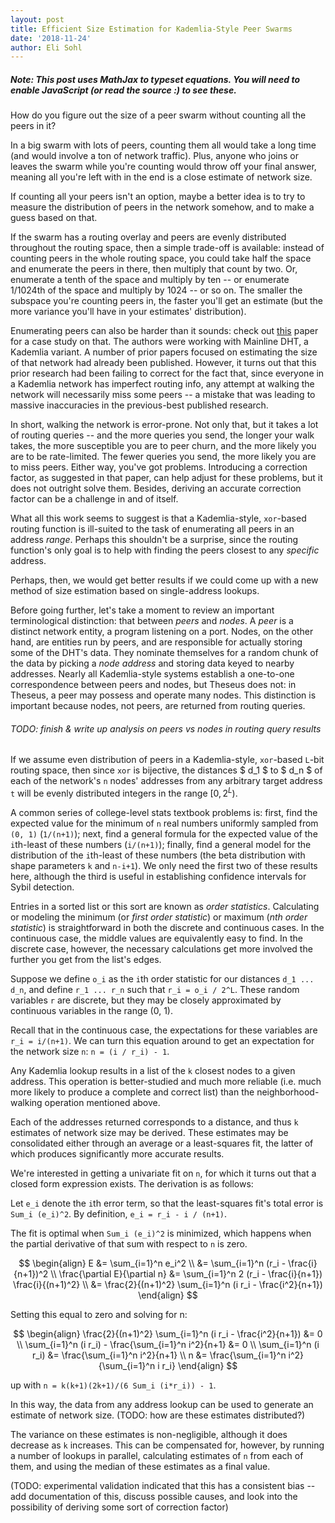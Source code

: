 ```yaml
---
layout: post
title: Efficient Size Estimation for Kademlia-Style Peer Swarms
date: '2018-11-24'
author: Eli Sohl
---
```



<h5 id="noscript_notice">Note: This post uses MathJax to typeset equations. You will need to enable JavaScript (or read the source :) to see these.</h5>
<script type="text/javascript" src="/assets/js/noscriptnoticer.js"></script>

How do you figure out the size of a peer swarm without counting all the peers in it?

In a big swarm with lots of peers, counting them all would take a long time (and would involve a ton of network traffic). Plus, anyone who joins or leaves the swarm while you're counting would throw off your final answer, meaning all you're left with in the end is a close estimate of network size.

If counting all your peers isn't an option, maybe a better idea is to try to measure the distribution of peers in the network somehow, and to make a guess based on that. 

If the swarm has a routing overlay and peers are evenly distributed throughout the routing space, then a simple trade-off is available: instead of counting peers in the whole routing space, you could take half the space and enumerate the peers in there, then multiply that count by two. Or, enumerate a tenth of the space and multiply by ten -- or enumerate 1/1024th of the space and multiply by 1024 -- or so on. The smaller the subspace you're counting peers in, the faster you'll get an estimate (but the more variance you'll have in your estimates' distribution).

Enumerating peers can also be harder than it sounds: check out [this](#https://www.cs.helsinki.fi/u/lxwang/publications/P2P2013_13.pdf) paper for a case study on that. The authors were working with Mainline DHT, a Kademlia variant. A number of prior papers focused on estimating the size of that network had already been published. However, it turns out that this prior research had been failing to correct for the fact that, since everyone in a Kademlia network has imperfect routing info, any attempt at walking the network will necessarily miss some peers -- a mistake that was leading to massive inaccuracies in the previous-best published research.

In short, walking the network is error-prone. Not only that, but it takes a lot of routing queries -- and the more queries you send, the longer your walk takes, the more susceptible you are to peer churn, and the more likely you are to be rate-limited. The fewer queries you send, the more likely you are to miss peers. Either way, you've got problems. Introducing a correction factor, as suggested in that paper, can help adjust for these problems, but it does not outright solve them. Besides, deriving an accurate correction factor can be a challenge in and of itself.

What all this work seems to suggest is that a Kademlia-style, `xor`-based routing function is ill-suited to the task of enumerating all peers in an address _range_. Perhaps this shouldn't be a surprise, since the routing function's only goal is to help with finding the peers closest to any _specific_ address.

Perhaps, then, we would get better results if we could come up with a new method of size estimation based on single-address lookups.

Before going further, let's take a moment to review an important terminological distinction: that between _peers_ and _nodes_. A _peer_ is a distinct network entity, a program listening on a port. Nodes, on the other hand, are entities run by peers, and are responsible for actually storing some of the DHT's data. They nominate themselves for a random chunk of the data by picking a _node address_ and storing data keyed to nearby addresses. Nearly all Kademlia-style systems establish a one-to-one correspondence between peers and nodes, but Theseus does not: in Theseus, a peer may possess and operate many nodes. This distinction is important because nodes, not peers, are returned from routing queries.

<h6>TODO: finish & write up analysis on peers vs nodes in routing query results</h6>

If we assume even distribution of peers in a Kademlia-style, `xor`-based `L`-bit routing space, then since `xor` is bijective, the distances $ d_1 $ to $ d_n $ of each of the network's `n` nodes' addresses from any arbitrary target address `t` will be evenly distributed integers in the range $[0, 2^L)$.

A common series of college-level stats textbook problems is: first, find the expected value for the minimum of `n` real numbers uniformly sampled from `(0, 1)` (`1/(n+1)`); next, find a general formula for the expected value of the `i`th-least of these numbers (`i/(n+1)`); finally, find a general model for the distribution of the `i`th-least of these numbers (the beta distribution with shape parameters `k` and `n-i+1`). We only need the first two of these results here, although the third is useful in establishing confidence intervals for Sybil detection.

Entries in a sorted list or this sort are known as _order statistics_. Calculating or modeling the minimum (or _first order statistic_) or maximum (_nth order statistic_) is straightforward in both the discrete and continuous cases. In the continuous case, the middle values are equivalently easy to find. In the discrete case, however, the necessary calculations get more involved the further you get from the list's edges.

Suppose we define `o_i` as the `i`th order statistic for our distances `d_1 ... d_n`, and define `r_1 ... r_n` such that `r_i = o_i / 2^L`. These random variables `r` are discrete, but they may be closely approximated by continuous variables in the range (0, 1).

Recall that in the continuous case, the expectations for these variables are `r_i = i/(n+1)`. We can turn this equation around to get an expectation for the network size `n`: `n = (i / r_i) - 1`.

Any Kademlia lookup results in a list of the `k` closest nodes to a given address. This operation is better-studied and much more reliable (i.e. much more likely to produce a complete and correct list) than the neighborhood-walking operation mentioned above.

Each of the addresses returned corresponds to a distance, and thus `k` estimates of network size may be derived. These estimates may be consolidated either through an average or a least-squares fit, the latter of which produces significantly more accurate results.

We're interested in getting a univariate fit on `n`, for which it turns out that a closed form expression exists. The derivation is as follows:

Let `e_i` denote the `i`th error term, so that the least-squares fit's total error is `Sum_i (e_i)^2`. By definition, `e_i = r_i - i / (n+1)`.

The fit is optimal when `Sum_i (e_i)^2` is minimized, which happens when the partial derivative of that sum with respect to `n` is zero.

$$
\begin{align}
E &= \sum_{i=1}^n e_i^2 \\
&= \sum_{i=1}^n (r_i - \frac{i}{n+1})^2 \\
\frac{\partial E}{\partial n} &= \sum_{i=1}^n 2 (r_i - \frac{i}{n+1}) \frac{i}{(n+1)^2} \\
&= \frac{2}{(n+1)^2} \sum_{i=1}^n (i r_i - \frac{i^2}{n+1})
\end{align}
$$

Setting this equal to zero and solving for n:

$$
\begin{align}
\frac{2}{(n+1)^2} \sum_{i=1}^n (i r_i - \frac{i^2}{n+1}) &= 0 \\
\sum_{i=1}^n (i r_i) - \frac{\sum_{i=1}^n i^2}{n+1} &= 0 \\
\sum_{i=1}^n (i r_i) &= \frac{\sum_{i=1}^n i^2}{n+1} \\
n &= \frac{\sum_{i=1}^n i^2}{\sum_{i=1}^n i r_i}
\end{align}
$$





 up with `n = k(k+1)(2k+1)/(6 Sum_i (i*r_i)) - 1`.

In this way, the data from any address lookup can be used to generate an estimate of network size. (TODO: how are these estimates distributed?) 

The variance on these estimates is non-negligible, although it does decrease as `k` increases. This can be compensated for, however, by running a number of lookups in parallel, calculating estimates of `n` from each of them, and using the median of these estimates as a final value.

(TODO: experimental validation indicated that this has a consistent bias -- add documentation of this, discuss possible causes, and look into the possibility of deriving some sort of correction factor)
